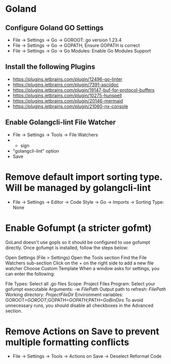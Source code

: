 # Goland

## Configure Goland GO Settings
- File -> Settings -> Go -> GOROOT: go version 1.23.4
- File -> Settings -> Go -> GOPATH; Ensure GOPATH is correct
- File -> Settings -> Go -> Go Modules: Enable Go Modules Support


## Install the following Plugins
- https://plugins.jetbrains.com/plugin/12496-go-linter
- https://plugins.jetbrains.com/plugin/7391-asciidoc
- https://plugins.jetbrains.com/plugin/19147-buf-for-protocol-buffers
- https://plugins.jetbrains.com/plugin/10275-hunspell
- https://plugins.jetbrains.com/plugin/20146-mermaid
- https://plugins.jetbrains.com/plugin/21060-nx-console

## Enable Golangcli-lint File Watcher
- File -> Settings -> Tools -> File Watchers
- + sign
- "golangcli-lint" option
- Save

# Remove default import sorting type. Will be managed by golangcli-lint
- File -> Settings -> Editor -> Code Style -> Go -> Imports -> Sorting Type: None

# Enable Gofumpt (a stricter gofmt)
GoLand doesn't use gopls so it should be configured to use gofumpt directly. Once gofumpt is installed, follow the steps below:

Open Settings (File > Settings)
Open the Tools section
Find the File Watchers sub-section
Click on the + on the right side to add a new file watcher
Choose Custom Template
When a window asks for settings, you can enter the following:

File Types: Select all .go files
Scope: Project Files
Program: Select your gofumpt executable
Arguments: -w $FilePath$
Output path to refresh: $FilePath$
Working directory: $ProjectFileDir$
Environment variables: GOROOT=$GOROOT$;GOPATH=$GOPATH$;PATH=$GoBinDirs$
To avoid unnecessary runs, you should disable all checkboxes in the Advanced section.

# Remove Actions on Save to prevent multiple formatting conflicts
- File -> Settings -> Tools -> Actions on Save -> Deselect Reformat Code
